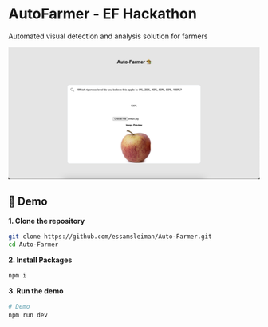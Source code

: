 # AutoFarmer - EF Hackathon

Automated visual detection and analysis solution for farmers 

![My Image](images/AutoFarmer_Demo.png)


## :rocket: Demo
**1. Clone the repository** <br>
```bash
git clone https://github.com/essamsleiman/Auto-Farmer.git
cd Auto-Farmer
```

**2. Install Packages** <br>
```bash
npm i
```

**3. Run the demo** <br>

```bash
# Demo
npm run dev

```
